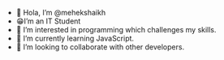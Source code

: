 - 👋 Hola, I’m @mehekshaikh
- 😁I’m an IT Student
- 👀 I’m interested in programming which challenges my skills.
- 🌱 I’m currently learning JavaScript.
- 💞️ I’m looking to collaborate with other developers.
<!---
mehekshaikh/mehekshaikh is a ✨ special ✨ repository because its `README.md` (this file) appears on your GitHub profile.
You can click the Preview link to take a look at your changes.
--->
